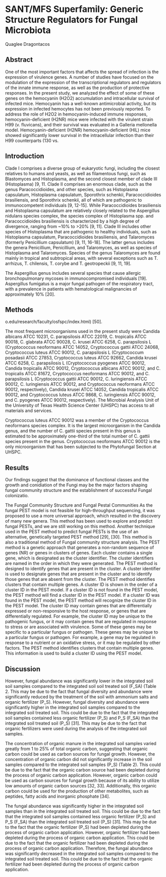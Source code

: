 # SANT/MFS Superfamily: Generic Structure Regulators for Fungal Microbiota
Quaglee Dragontacos


## Abstract
One of the most important factors that affects the spread of infection is the expression of virulence genes. A number of studies have focused on the modulation of the expression of the transcriptional regulators and regulators of the innate immune response, as well as the production of protective responses. In the present study, we analyzed the effect of some of these genes on the hemocyanin (H2O2) accumulation and intracellular survival of infected mice. Hemocyanin has a well-known antimicrobial activity, but its expression in infected hemocytes has not been previously reported. To address the role of H2O2 in hemocyanin-induced immune responses, hemocyanin-deficient (H2NR) mice were infected with the virulent strain H99 (v. fluvicans), and their survival was evaluated in a Galleria mellonella model. Hemocyanin-deficient (H2NR) hemocyanin-deficient (HIL) mice showed significantly lower survival in the intracellular infection than their H99 counterparts (130 vs.


## Introduction
Clade I comprises a diverse group of eukaryotic fungi, including the closest relatives to humans and yeasts, as well as filamentous fungi, such as Blastomyces and Histoplasma, and the second closest member of clade III (Histoplasma) [9, 11. Clade II comprises an enormous clade, such as the genus Paracoccidioides, and other species, such as Histoplasma capsulatum, Histoplasma capsulatum, Sporothrix schenkii, Paracoccidioides brasiliensis, and Sporothrix schenkii, all of which are pathogenic to immunocompetent individuals [9, 12-15]. While Paracoccidioides brasiliensis and Histoplasma capsulatum are relatively closely related to the Aspergillus nidulans species complex, the species complex of Histoplasma spp. and Paracoccidioides brasiliensis is characterized by a high degree of divergence, ranging from ~10% to >20% [9, 11]. Clade III includes other species of Histoplasma that are pathogenic to healthy individuals, such as Histoplasma capsulatum, Paracoccidioides brasiliensis, and Talaromyces (formerly Penicillium capsulatum) [9, 11, 16-18]. The latter genus includes the genera Penicillium, Penicillium, and Talaromyces, as well as species of Histoplasma and Talaromyces. Species of the genus Talaromyces are found mainly in tropical and subtropical areas, with several exceptions such as T. arrhizus, T. chilensis, T. corybe and T. geotropeckii [9, 11, 19].

The Aspergillus genus includes several species that cause allergic bronchopulmonary mycoses in immunocompromised individuals [19]. Aspergillus fumigatus is a major fungal pathogen of the respiratory tract, with a prevalence in patients with hematological malignancies of approximately 10% [20].


## Methods
o.edu/research/faculty/osfspc/index.html) [50].

The most frequent microorganisms used in the present study were Candida albicans ATCC 10231, C. parapsilosis ATCC 22019, C. tropicalis ATCC 90018, C. glabrata ATCC 90028, C. krusei ATCC 6258, C. parapsilosis L (Cryptococcus neoformans ATCC 14052, Cryptococcus gattii ATCC 24068, Cryptococcus luteus ATCC 90012, C. parapsilosis L (Cryptococcum posadasii ATCC 27853, Cryptococcus luteus ATCC 92662, Candida krusei ATCC 6258, C. parapsilosis L (Cryptococcus pyogenes ATCC 90012, Candida tropicalis ATCC 90012, Cryptococcus albicans ATCC 90012, and C. tropicalis ATCC 81672, Cryptococcus neoformans ATCC 90012, and C. parapsilosis L (Cryptococcus gattii ATCC 90012, C. luringiensis ATCC 90012, C. luringiensis ATCC 90012, and Cryptococcus neoformans ATCC 90012, respectively), Candida krusei ATCC 14052, Candida tropicalis ATCC 90012, and Cryptococcus luteus ATCC 9868, C. luringiensis ATCC 90012, and C. pyogenes ATCC 90012, respectively). The Microbial Analysis Unit of the University of Texas Health Science Center (UHSPC) has access to all materials and services.

Cryptococcus luteus ATCC 90012 was a member of the Cryptococcus neoformans species complex. It is the largest microorganism in the Candida genus, and the number of C. gattii species present in this genus is estimated to be approximately one-third of the total number of C. gattii species present in the genus. Cryptococcus neoformans ATCC 90012 is the only microorganism that has been subjected to the Phytofungal Section at UHSPC.


## Results
Our findings suggest that the dominance of functional classes and the growth and conidiation of the Fungi may be the major factors shaping fungal community structure and the establishment of successful Fungal colonizatio.

The Fungal Community Structure and Fungal Pestal Communities
As the fungal PEST model is not feasible for high-throughput sequencing, it was proposed to use a more universal approach, which resulted in the discovery of many new genera. This method has been used to explore and predict fungal PESTs, and we are still working on this method. Another technique used in the PEST method to predict fungal PESTs is the use of an alternative, genetically targeted PEST method [29], [30]. This method is also a traditional method of Fungal community structure analysis. The PEST method is a genetic approach that generates a non-random sequence of genes (NR) or genes in clusters of genes. Each cluster contains a single gene, which is designated as the cluster identifier. The cluster identifiers are named in the order in which they were generated. The PEST method is designed to identify genes that are present in the cluster. A cluster identifier is used to designate genes that are present in the cluster and to identify those genes that are absent from the cluster. The PEST method identifies clusters that contain multiple genes. A cluster ID is shown in the order of a cluster ID in the PEST model. If a cluster ID is not found in the PEST model, the PEST method will find a cluster ID in the PEST model. If a cluster ID was found in the PEST model, the PEST method will recognize the cluster ID in the PEST model. The cluster ID may contain genes that are differentially expressed or non-responsive to the host response, or genes that are differentially regulated. For example, the cluster ID may be unique to the pathogenic fungus, or it may contain genes that are regulated in response to stress or are associated with virulence. Some of these genes may be specific to a particular fungus or pathogen. These genes may be unique to a particular fungus or pathogen. For example, a gene may be regulated in response to a nutrient or an oxidative stress, or it may be regulated by other factors. The PEST method identifies clusters that contain multiple genes. This information is used to build a cluster ID using the PEST model.


## Discussion
However, fungal abundance was significantly lower in the integrated soil soil samples compared to the integrated soil soil treated soil (F_SA) (Table 2. This may be due to the fact that fungal diversity and abundance were significantly reduced by the treatment of the soil with ammonium salts and organic fertilizer (P_S). However, fungal diversity and abundance were significantly higher in the integrated soil samples compared to the integrated soil treated soil. This could be due to the fact that the integrated soil samples contained less organic fertilizer (P_S) and P_S (F_SA) than the integrated soil treated soil (P_S) [31]. This may be due to the fact that organic fertilizers were used during the analysis of the integrated soil samples.

The concentration of organic manure in the integrated soil samples varied greatly from 1 to 25% of total organic carbon, suggesting that organic carbon could be used as carbon sources for fungal growth. However, the concentration of organic carbon did not significantly increase in the soil samples compared to the integrated soil samples (P_S) (Table 2). This could be due to the fact that the organic carbon source had been depleted during the process of organic carbon application. However, organic carbon could be used as carbon sources for fungal growth because of its ability to utilize low amounts of organic carbon sources [32, 33]. Additionally, this organic carbon could be used for the production of other metabolites, such as peptides, fatty acids and inorganic phosphate [34].

The fungal abundance was significantly higher in the integrated soil samples than in the integrated soil treated soil. This could be due to the fact that the integrated soil samples contained less organic fertilizer (P_S) and P_S (F_SA) than the integrated soil treated soil (P_S) [31]. This may be due to the fact that the organic fertilizer (P_S) had been depleted during the process of organic carbon application. However, organic fertilizer had been depleted during the process of organic carbon application. This could be due to the fact that the organic fertilizer had been depleted during the process of organic carbon application. Therefore, the fungal abundance was significantly decreased in the integrated soil samples compared to the integrated soil treated soil. This could be due to the fact that the organic fertilizer had been depleted during the process of organic carbon application.
